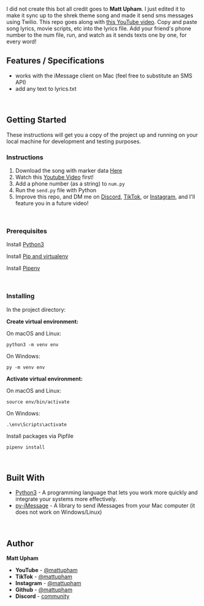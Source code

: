 I did not create this bot all credit goes to **Matt Upham**. I just edited it to make it sync up to the shrek theme song and made it send sms messages using Twilio.
This repo goes along with [this YouTube video](https://youtu.be/wEkkZBY2Ja4). Copy and paste song lyrics, movie scripts, etc into the lyrics file. Add your friend's phone number to the num file, run, and watch as it sends texts one by one, for every word!



## Features / Specifications

- works with the iMessage client on Mac (feel free to substitute an SMS API)
- add any text to lyrics.txt

<br>

## Getting Started

These instructions will get you a copy of the project up and running on your local machine for development and testing purposes.

### Instructions
1. Download the song with marker data  [Here](https://mega.nz/file/M7hhXYZQ#JccvLYpBFHZnP1X945GXkO-M4_x8gAv4UqkmSsCZ0AI)
2. Watch this [Youtube Video](https://youtu.be/wEkkZBY2Ja4) first!
3. Add a phone number (as a string) to `num.py`
4. Run the `send.py` file with Python
5. Improve this repo, and DM me on [Discord](https://discord.gg/9RGdMcF), [TikTok](https://www.tiktok.com/@mattupham), or [Instagram](https://instagram.com/mattupham), and I'll feature you in a future video!

<br>

### Prerequisites

Install [Python3](https://www.python.org/downloads/)

Install [Pip and virtualenv](https://packaging.python.org/guides/installing-using-pip-and-virtual-environments)

Install [Pipenv](https://pypi.org/project/pipenv/)

<br>

### Installing

In the project directory:

**Create virtual environment:**

On macOS and Linux:

```
python3 -m venv env
```

On Windows:

```
py -m venv env
```

**Activate virtual environment:**

On macOS and Linux:

```
source env/bin/activate
```

On Windows:

```
.\env\Scripts\activate
```

Install packages via Pipfile

```
pipenv install
```

<br>

## Built With

- [Python3](https://www.python.org/downloads/) - A programming language that lets you work more quickly and integrate your systems more effectively.
- [py-iMessage](https://pypi.org/project/py-iMessage/) - A library to send iMessages from your Mac computer (it does not work on Windows/Linux)

<br>

## Author

**Matt Upham**

- **YouTube** - [@mattupham](https://www.youtube.com/mattupham?sub_confirmation=1)
- **TikTok** - [@mattupham](https://www.tiktok.com/@mattupham)
- **Instagram** - [@mattupham](https://instagram.com/mattupham)
- **Github** - [@mattupham](https://github.com/mattupham)
- **Discord** - [community](https://discord.gg/9RGdMcF)
